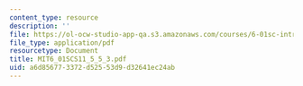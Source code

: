 ```yaml
---
content_type: resource
description: ''
file: https://ol-ocw-studio-app-qa.s3.amazonaws.com/courses/6-01sc-introduction-to-electrical-engineering-and-computer-science-i-spring-2011/a6d856773372d52553d9d32641ec24ab_MIT6_01SCS11_5_5_3.pdf
file_type: application/pdf
resourcetype: Document
title: MIT6_01SCS11_5_5_3.pdf
uid: a6d85677-3372-d525-53d9-d32641ec24ab
---
```

